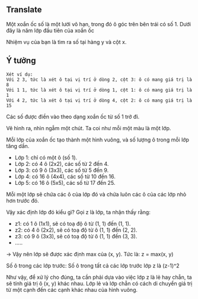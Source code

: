 ## Translate
Một xoắn ốc số là một lưới vô hạn, trong đó ô góc trên bên trái có số 1. Dưới đây là năm lớp đầu tiên của xoắn ốc

Nhiệm vụ của bạn là tìm ra số tại hàng y và cột x.

## Ý tưởng
```
Xét ví dụ:
Với 2 3, tức là xét ô tại vị trí ở dòng 2, cột 3: ô có mang giá trị là 8 
Với 1 1, tức là xét ô tại vị trí ở dòng 1, cột 1: ô có mang giá trị là 1
Với 4 2, tức là xét ô tại vị trí ở dòng 4, cột 2: ô có mang giá trị là 15
```

Các số được điền vào theo dạng xoắn ốc từ số 1 trở đi. 

Vẽ hình ra, nhìn ngẫm một chút. Ta coi như mỗi một màu là một lớp. 

Mỗi lớp của xoắn ốc tạo thành một hình vuông, và số lượng ô trong mỗi lớp tăng dần.
- Lớp 1: chỉ có một ô (số 1).
- Lớp 2: có 4 ô (2x2), các số từ 2 đến 4.
- Lớp 3: có 9 ô (3x3), các số từ 5 đến 9.
- Lớp 4: có 16 ô (4x4), các số từ 10 đến 16.
- Lớp 5: có 16 ô (5x5), các số từ 17 đến 25.

Mỗi một lớp sẽ chứa các ô của lớp đó và chứa luôn các ô của các lớp nhỏ hơn trước đó.

Vậy xác định lớp đó kiểu gì? Gọi z là lớp, ta nhận thấy rằng:
- z1: có 1 ô (1x1), sẽ có toạ độ ô từ (1, 1) đến (1, 1).
- z2: có 4 ô (2x2), sẽ có toạ độ từ ô (1, 1) đến (2, 2).
- z3: có 9 ô (3x3), sẽ có toạ độ từ ô (1, 1) đến (3, 3).
- .....

-> Vậy nên lớp sẽ được xác định max của (x, y). Tức là: z = max(x, y)

Số ô trong các lớp trước: Số ô trong tất cả các lớp trước lớp z là (z-1)^2

Như vậy, để xử lý cho đúng, ta cần phải dựa vào việc lớp z là lẻ hay chẵn, ta sẽ tính giá trị ô (x, y) khác nhau. Lớp lẻ và lớp chẵn có cách di chuyển giá trị từ một cạnh đến các cạnh khác nhau của hình vuông.
